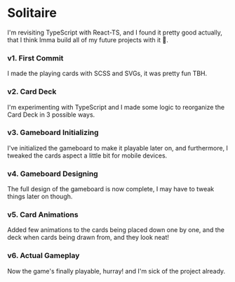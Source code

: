# Solitaire

I'm revisiting TypeScript with React-TS, and I found it pretty good actually, that I think Imma build all of my future projects with it 🔧.

### v1. First Commit
I made the playing cards with SCSS and SVGs, it was pretty fun TBH.

### v2. Card Deck
I'm experimenting with TypeScript and I made some logic to reorganize the Card Deck in 3 possible ways.

### v3. Gameboard Initializing
I've initialized the gameboard to make it playable later on, and furthermore, I tweaked the cards aspect a little bit for mobile devices.

### v4. Gameboard Designing
The full design of the gameboard is now complete, I may have to tweak things later on though.

### v5. Card Animations
Added few animations to the cards being placed down one by one, and the deck when cards being drawn from, and they look neat!

### v6. Actual Gameplay
Now the game's finally playable, hurray! and I'm sick of the project already.

